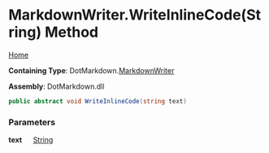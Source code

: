 # MarkdownWriter\.WriteInlineCode\(String\) Method

[Home](../../../README.md)

**Containing Type**: DotMarkdown\.[MarkdownWriter](../README.md)

**Assembly**: DotMarkdown\.dll

```csharp
public abstract void WriteInlineCode(string text)
```

### Parameters

**text** &emsp; [String](https://docs.microsoft.com/en-us/dotnet/api/system.string)